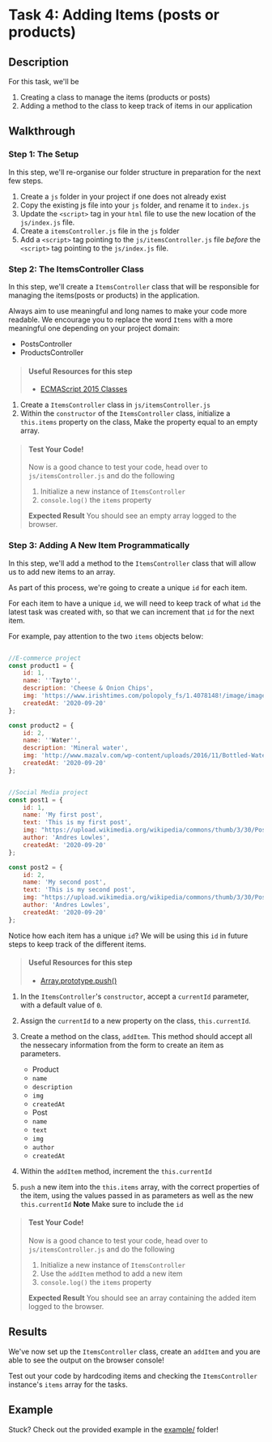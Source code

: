 # Task 4: Adding Items (posts or products)

## Description

For this task, we'll be
1. Creating a class to manage the items (products or posts)
2. Adding a method to the class to keep track of items in our application

## Walkthrough

### Step 1: The Setup

In this step, we'll re-organise our folder structure in preparation for the next few steps.

1. Create a `js` folder in your project if one does not already exist
2. Copy the existing js file into your `js` folder, and rename it to `index.js`
3. Update the `<script>` tag in your `html` file to use the new location of the `js/index.js` file.
4. Create a `itemsController.js` file in the `js` folder
5. Add a `<script>` tag pointing to the `js/itemsController.js` file _before_ the `<script>` tag pointing to the `js/index.js` file.

### Step 2: The ItemsController Class

In this step, we'll create a `ItemsController` class that 
will be responsible for managing the items(posts or products) in the application.

Always aim to use meaningful and long names to make your code more readable. We encourage you to replace the word `Items` with a more meaningful one depending on your project domain:
* PostsController
* ProductsController

> #### Useful Resources for this step
> - [ECMAScript 2015 Classes](https://developer.mozilla.org/en-US/docs/Learn/JavaScript/Objects/Inheritance#ECMAScript_2015_Classes)

1. Create a `ItemsController` class in `js/itemsController.js`
2. Within the `constructor` of the `ItemsController` class, initialize a `this.items` property on the class, Make the property equal to an empty array.

> #### Test Your Code!
> Now is a good chance to test your code, head over to `js/itemsController.js` and do the following
>
> 1. Initialize a new instance of `ItemsController`
> 2. `console.log()` the `items` property
>
> **Expected Result**
> You should see an empty array logged to the browser.

### Step 3: Adding A New Item Programmatically

In this step, we'll add a method to the `ItemsController` class that will allow us to add new items to an array.

As part of this process, we're going to create a unique `id` for each item.

For each item to have a unique `id`, we will need to keep track of what `id` the latest task was created with, so that we can increment that `id` for the next item.

For example, pay attention to the two `items` objects below:
```js

//E-commerce project
const product1 = {
    id: 1,
    name: ''Tayto'',
    description: 'Cheese & Onion Chips',
    img: 'https://www.irishtimes.com/polopoly_fs/1.4078148!/image/image.jpg'
    createdAt: '2020-09-20'
};

const product2 = {
    id: 2,
    name: ''Water'',
    description: 'Mineral water',
    img: 'http://www.mazalv.com/wp-content/uploads/2016/11/Bottled-Water1-979x1024-1-979x1024.png'
    createdAt: '2020-09-20'
};


//Social Media project
const post1 = {
    id: 1,
    name: 'My first post',
    text: 'This is my first post',
    img: "https://upload.wikimedia.org/wikipedia/commons/thumb/3/30/Post-greenland-uummannaq.jpg/1200px-Post-greenland-uummannaq.jpg"
    author: 'Andres Lowles',
    createdAt: '2020-09-20'
};

const post2 = {
    id: 2,
    name: 'My second post',
    text: 'This is my second post',
    img: "https://upload.wikimedia.org/wikipedia/commons/thumb/3/30/Post-greenland-uummannaq.jpg/1200px-Post-greenland-uummannaq.jpg"
    author: 'Andres Lowles',
    createdAt: '2020-09-20'
};
```

Notice how each item has a unique `id`? We will be using this `id` in future steps to keep track of the different items. 

> #### Useful Resources for this step
> - [Array.prototype.push()](https://developer.mozilla.org/en-US/docs/Web/JavaScript/Reference/Global_Objects/Array/push)

1. In the `ItemsController`'s `constructor`, accept a `currentId` parameter, with a default value of `0`.
2. Assign the `currentId` to a new property on the class, `this.currentId`.
3. Create a method on the class, `addItem`. This method should accept all the nessecary information from the form to create an item as parameters.
    * Product
    - `name`
    - `description`
    - `img`
    - `createdAt`
    * Post
    - `name`
    - `text`
    - `img`
    - `author`
    - `createdAt`
 
4. Within the `addItem` method, increment the `this.currentId`
5. `push` a new item into the `this.items` array, with the correct properties of the item, using the values passed in as parameters as well as the new `this.currentId`
    **Note** Make sure to include the `id`

> #### Test Your Code!
> Now is a good chance to test your code, head over to `js/itemsController.js` and do the following
>
> 1. Initialize a new instance of `ItemsController`
> 2. Use the `addItem` method to add a new item
> 2. `console.log()` the `items` property
>
> **Expected Result**
> You should see an array containing the added item logged to the browser.

## Results

We've now set up the `ItemsController` class, create an `addItem` and you are able to see the output on the browser console!

Test out your code by hardcoding items and checking the `ItemsController` instance's `items` array for the tasks.

## Example

Stuck? Check out the provided example in the [example/](example/) folder!
